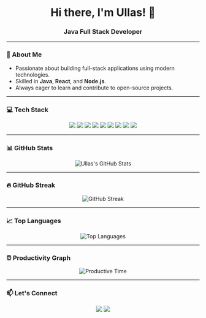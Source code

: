 <h1 align="center">Hi there, I'm Ullas! 👋</h1>
<h3 align="center">Java Full Stack Developer</h3>

---

### 🚀 About Me
- Passionate about building full-stack applications using modern technologies.
- Skilled in **Java**, **React**, and **Node.js**.
- Always eager to learn and contribute to open-source projects.

---

### 💻 Tech Stack

<p align="center">
  <img src="https://img.shields.io/badge/HTML5-E34F26?style=for-the-badge&logo=html5&logoColor=white" />
  <img src="https://img.shields.io/badge/CSS3-1572B6?style=for-the-badge&logo=css3&logoColor=white" />
  <img src="https://img.shields.io/badge/JavaScript-F7DF1E?style=for-the-badge&logo=javascript&logoColor=black" />
  <img src="https://img.shields.io/badge/ReactJS-61DAFB?style=for-the-badge&logo=react&logoColor=black" />
  <img src="https://img.shields.io/badge/Node.js-339933?style=for-the-badge&logo=node.js&logoColor=white" />
  <img src="https://img.shields.io/badge/Express.js-000000?style=for-the-badge&logo=express&logoColor=white" />
  <img src="https://img.shields.io/badge/Java-007396?style=for-the-badge&logo=java&logoColor=white" />
  <img src="https://img.shields.io/badge/SQL-4479A1?style=for-the-badge&logo=postgresql&logoColor=white" />
  <img src="https://img.shields.io/badge/MongoDB-47A248?style=for-the-badge&logo=mongodb&logoColor=white" />
</p>

---

### 📊 GitHub Stats

<p align="center">
  <img src="https://github-readme-stats.vercel.app/api?username=Ullas2003&show_icons=true&theme=radical" alt="Ullas's GitHub Stats" />
</p>

---

### 🔥 GitHub Streak

<p align="center">
  <img src="https://github-readme-streak-stats.herokuapp.com/?user=Ullas2003&theme=radical" alt="GitHub Streak" />
</p>

---

### 📈 Top Languages

<p align="center">
  <img src="https://github-readme-stats.vercel.app/api/top-langs/?username=Ullas2003&layout=compact&theme=radical" alt="Top Languages" />
</p>

---

### ⏰ Productivity Graph

<p align="center">
  <img src="https://github-profile-summary-cards.vercel.app/api/cards/productive-time?username=Ullas2003&theme=radical" alt="Productive Time" />
</p>

---

### 📫 Let's Connect

<p align="center">
  <a href="https://www.linkedin.com/in/ullas2003/"><img src="https://img.shields.io/badge/LinkedIn-0A66C2?style=for-the-badge&logo=linkedin&logoColor=white" /></a>
  <a href="mailto:ullas.dev2003@gmail.com"><img src="https://img.shields.io/badge/Gmail-D14836?style=for-the-badge&logo=gmail&logoColor=white" /></a>
</p>